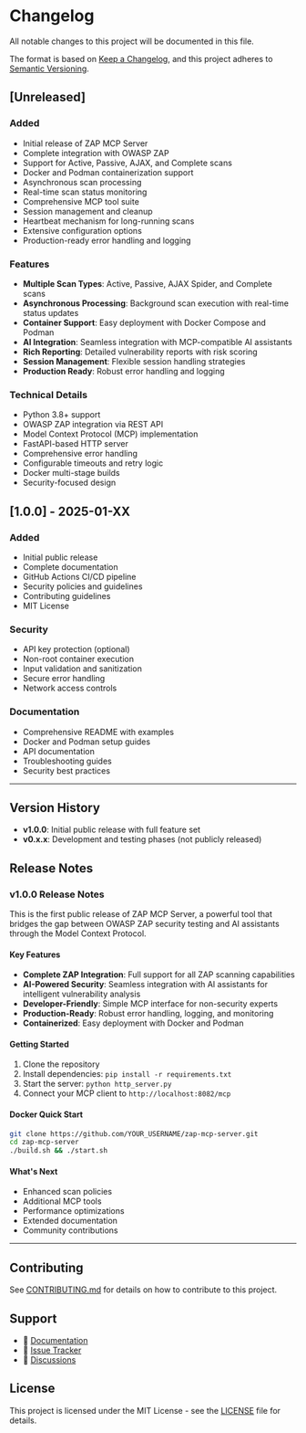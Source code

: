 # Changelog

All notable changes to this project will be documented in this file.

The format is based on [Keep a Changelog](https://keepachangelog.com/en/1.0.0/),
and this project adheres to [Semantic Versioning](https://semver.org/spec/v2.0.0.html).

## [Unreleased]

### Added
- Initial release of ZAP MCP Server
- Complete integration with OWASP ZAP
- Support for Active, Passive, AJAX, and Complete scans
- Docker and Podman containerization support
- Asynchronous scan processing
- Real-time scan status monitoring
- Comprehensive MCP tool suite
- Session management and cleanup
- Heartbeat mechanism for long-running scans
- Extensive configuration options
- Production-ready error handling and logging

### Features
- **Multiple Scan Types**: Active, Passive, AJAX Spider, and Complete scans
- **Asynchronous Processing**: Background scan execution with real-time status updates
- **Container Support**: Easy deployment with Docker Compose and Podman
- **AI Integration**: Seamless integration with MCP-compatible AI assistants
- **Rich Reporting**: Detailed vulnerability reports with risk scoring
- **Session Management**: Flexible session handling strategies
- **Production Ready**: Robust error handling and logging

### Technical Details
- Python 3.8+ support
- OWASP ZAP integration via REST API
- Model Context Protocol (MCP) implementation
- FastAPI-based HTTP server
- Comprehensive error handling
- Configurable timeouts and retry logic
- Docker multi-stage builds
- Security-focused design

## [1.0.0] - 2025-01-XX

### Added
- Initial public release
- Complete documentation
- GitHub Actions CI/CD pipeline
- Security policies and guidelines
- Contributing guidelines
- MIT License

### Security
- API key protection (optional)
- Non-root container execution
- Input validation and sanitization
- Secure error handling
- Network access controls

### Documentation
- Comprehensive README with examples
- Docker and Podman setup guides
- API documentation
- Troubleshooting guides
- Security best practices

---

## Version History

- **v1.0.0**: Initial public release with full feature set
- **v0.x.x**: Development and testing phases (not publicly released)

## Release Notes

### v1.0.0 Release Notes

This is the first public release of ZAP MCP Server, a powerful tool that bridges the gap between OWASP ZAP security testing and AI assistants through the Model Context Protocol.

#### Key Features
- **Complete ZAP Integration**: Full support for all ZAP scanning capabilities
- **AI-Powered Security**: Seamless integration with AI assistants for intelligent vulnerability analysis
- **Developer-Friendly**: Simple MCP interface for non-security experts
- **Production-Ready**: Robust error handling, logging, and monitoring
- **Containerized**: Easy deployment with Docker and Podman

#### Getting Started
1. Clone the repository
2. Install dependencies: `pip install -r requirements.txt`
3. Start the server: `python http_server.py`
4. Connect your MCP client to `http://localhost:8082/mcp`

#### Docker Quick Start
```bash
git clone https://github.com/YOUR_USERNAME/zap-mcp-server.git
cd zap-mcp-server
./build.sh && ./start.sh
```

#### What's Next
- Enhanced scan policies
- Additional MCP tools
- Performance optimizations
- Extended documentation
- Community contributions

---

## Contributing

See [CONTRIBUTING.md](CONTRIBUTING.md) for details on how to contribute to this project.

## Support

- 📖 [Documentation](https://github.com/YOUR_USERNAME/zap-mcp-server/wiki)
- 🐛 [Issue Tracker](https://github.com/YOUR_USERNAME/zap-mcp-server/issues)
- 💬 [Discussions](https://github.com/YOUR_USERNAME/zap-mcp-server/discussions)

## License

This project is licensed under the MIT License - see the [LICENSE](LICENSE) file for details.

